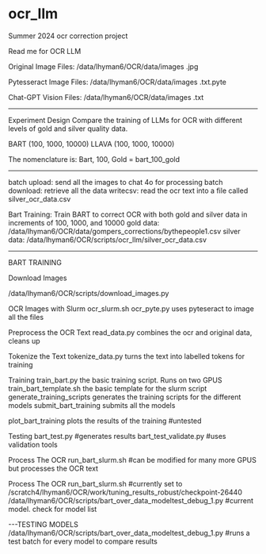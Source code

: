 # ocr_llm
Summer 2024 ocr correction project



Read me for OCR LLM


Original Image Files:
/data/lhyman6/OCR/data/images   .jpg

Pytesseract Image Files:
/data/lhyman6/OCR/data/images   .txt.pyte

Chat-GPT Vision Files:
/data/lhyman6/OCR/data/images   .txt




---
Experiment Design
Compare the training of LLMs for OCR with different levels of gold and silver quality data.

BART (100, 1000, 10000)
LLAVA (100, 1000, 10000)

The nomenclature is:
Bart, 100, Gold = bart_100_gold


---

batch upload: send all the images to chat 4o for processing
batch download: retrieve all the data
writecsv: read the ocr text into a file called silver_ocr_data.csv

Bart Training:
Train BART to correct OCR with both gold and silver data in increments of 100, 1000, and 10000
gold data: /data/lhyman6/OCR/data/gompers_corrections/bythepeople1.csv
silver data: /data/lhyman6/OCR/scripts/ocr_llm/silver_ocr_data.csv



----
BART TRAINING 

Download Images

/data/lhyman6/OCR/scripts/download_images.py

OCR Images with Slurm
ocr_slurm.sh
ocr_pyte.py                 uses pyteseract to image all the files

Preprocess the OCR Text
read_data.py                combines the ocr and original data, cleans up

Tokenize the Text
tokenize_data.py            turns the text into labelled tokens for training 

Training
train_bart.py               the basic training script. Runs on two GPUS
train_bart_template.sh      the basic template for the slurm script
generate_training_scripts   generates the training scripts for the different models
submit_bart_training        submits all the models



plot_bart_training         plots the results of the training #untested

Testing
bart_test.py                #generates results
bart_test_validate.py       #uses validation tools

Process The OCR
run_bart_slurm.sh       #can be modified for many more GPUS but processes the OCR text

Process The OCR
run_bart_slurm.sh     #currently set to /scratch4/lhyman6/OCR/work/tuning_results_robust/checkpoint-26440
/data/lhyman6/OCR/scripts/bart_over_data_modeltest_debug_1.py #current model. check for model list

---TESTING MODELS
/data/lhyman6/OCR/scripts/bart_over_data_modeltest_debug_1.py #runs a test batch for every model to compare results